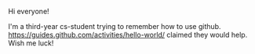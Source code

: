 Hi everyone!

I'm a third-year cs-student trying to remember how to use github. 
https://guides.github.com/activities/hello-world/ claimed they would help.
Wish me luck!
